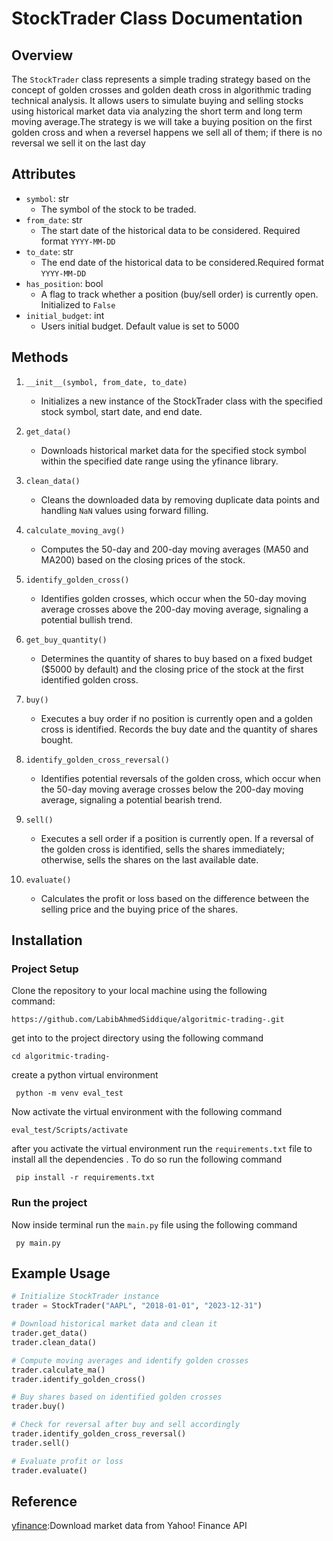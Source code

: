 # StockTrader Class Documentation

## Overview

The `StockTrader` class represents a simple trading strategy based on the concept of golden crosses and golden death cross in algorithmic trading technical analysis. It allows users to simulate buying and selling stocks using historical market data via analyzing the short term and long term moving average.The strategy is we will take a buying position on the first golden cross and when a reversel happens we sell all of them; if there is no reversal we sell it on the last day 

## Attributes

- `symbol`: str
  - The symbol of the stock to be traded.
- `from_date`: str
  - The start date of the historical data to be considered. Required format `YYYY-MM-DD`
- `to_date`: str
  - The end date of the historical data to be considered.Required format `YYYY-MM-DD`
- `has_position`: bool
  - A flag to track whether a position (buy/sell order) is currently open. Initialized to `False`
 - `initial_budget`: int
	  - Users initial budget. Default value is set to 5000

## Methods

1. `__init__(symbol, from_date, to_date)`
   - Initializes a new instance of the StockTrader class with the specified stock symbol, start date, and end date.

2. `get_data()`
   - Downloads historical market data for the specified stock symbol within the specified date range using the yfinance library.

3. `clean_data()`
   - Cleans the downloaded data by removing duplicate data points and handling `NaN` values using forward filling.

4. `calculate_moving_avg()`
   - Computes the 50-day and 200-day moving averages (MA50 and MA200) based on the closing prices of the stock.

5. `identify_golden_cross()`
   - Identifies golden crosses, which occur when the 50-day moving average crosses above the 200-day moving average, signaling a potential bullish trend.

6. `get_buy_quantity()`
   - Determines the quantity of shares to buy based on a fixed budget ($5000 by default) and the closing price of the stock at the first identified golden cross.

7. `buy()`
   - Executes a buy order if no position is currently open and a golden cross is identified. Records the buy date and the quantity of shares bought.

8. `identify_golden_cross_reversal()`
   - Identifies potential reversals of the golden cross, which occur when the 50-day moving average crosses below the 200-day moving average, signaling a potential bearish trend.

9. `sell()`
   - Executes a sell order if a position is currently open. If a reversal of the golden cross is identified, sells the shares immediately; otherwise, sells the shares on the last available date.

10. `evaluate()`
    - Calculates the profit or loss based on the difference between the selling price and the buying price of the shares.
 ## Installation 
 ### Project Setup

Clone the repository to your local machine using the following   
 command:

   

    https://github.com/LabibAhmedSiddique/algoritmic-trading-.git 
    
   get into to the project directory using the following command

 

    cd algoritmic-trading-

create a python virtual environment 

     python -m venv eval_test

Now activate the virtual environment with the following command 


    eval_test/Scripts/activate
after you activate the virtual environment run the `requirements.txt` file to install all the dependencies . To do so run the following command 

     pip install -r requirements.txt

### Run the project
Now inside terminal run the `main.py` file using the following command

     py main.py

## Example Usage

```python
# Initialize StockTrader instance
trader = StockTrader("AAPL", "2018-01-01", "2023-12-31")

# Download historical market data and clean it
trader.get_data()
trader.clean_data()

# Compute moving averages and identify golden crosses
trader.calculate_ma()
trader.identify_golden_cross()

# Buy shares based on identified golden crosses
trader.buy()

# Check for reversal after buy and sell accordingly
trader.identify_golden_cross_reversal()
trader.sell()

# Evaluate profit or loss
trader.evaluate()
```
## Reference 
[yfinance](https://pypi.org/project/yfinance/):Download market data from Yahoo! Finance API

